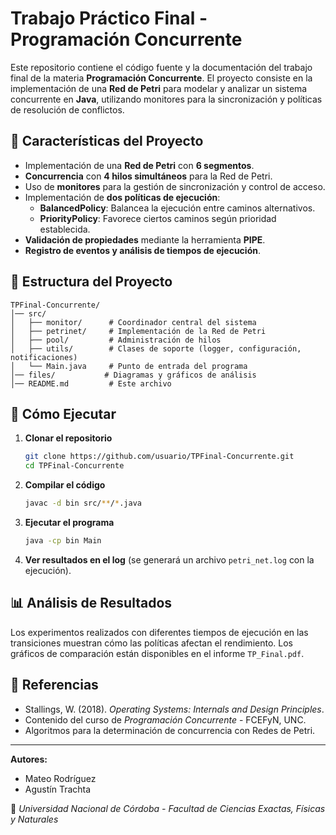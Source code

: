 # Trabajo Práctico Final - Programación Concurrente

Este repositorio contiene el código fuente y la documentación del trabajo final de la materia **Programación Concurrente**. El proyecto consiste en la implementación de una **Red de Petri** para modelar y analizar un sistema concurrente en **Java**, utilizando monitores para la sincronización y políticas de resolución de conflictos.

## 📌 Características del Proyecto
- Implementación de una **Red de Petri** con **6 segmentos**.
- **Concurrencia** con **4 hilos simultáneos** para la Red de Petri.
- Uso de **monitores** para la gestión de sincronización y control de acceso.
- Implementación de **dos políticas de ejecución**:
  - **BalancedPolicy**: Balancea la ejecución entre caminos alternativos.
  - **PriorityPolicy**: Favorece ciertos caminos según prioridad establecida.
- **Validación de propiedades** mediante la herramienta **PIPE**.
- **Registro de eventos y análisis de tiempos de ejecución**.

## 📂 Estructura del Proyecto
```
TPFinal-Concurrente/
│── src/
│   ├── monitor/      # Coordinador central del sistema
│   ├── petrinet/     # Implementación de la Red de Petri
│   ├── pool/         # Administración de hilos
│   ├── utils/        # Clases de soporte (logger, configuración, notificaciones)
│   └── Main.java     # Punto de entrada del programa
│── files/           # Diagramas y gráficos de análisis
│── README.md         # Este archivo
```

## 🚀 Cómo Ejecutar
1. **Clonar el repositorio**
   ```sh
   git clone https://github.com/usuario/TPFinal-Concurrente.git
   cd TPFinal-Concurrente
   ```
2. **Compilar el código**
   ```sh
   javac -d bin src/**/*.java
   ```
3. **Ejecutar el programa**
   ```sh
   java -cp bin Main
   ```
4. **Ver resultados en el log** (se generará un archivo `petri_net.log` con la ejecución).

## 📊 Análisis de Resultados
Los experimentos realizados con diferentes tiempos de ejecución en las transiciones muestran cómo las políticas afectan el rendimiento. Los gráficos de comparación están disponibles en el informe `TP_Final.pdf`.

## 📖 Referencias
- Stallings, W. (2018). *Operating Systems: Internals and Design Principles*.
- Contenido del curso de *Programación Concurrente* - FCEFyN, UNC.
- Algoritmos para la determinación de concurrencia con Redes de Petri.

---
**Autores:**
- Mateo Rodríguez
- Agustín Trachta

📌 *Universidad Nacional de Córdoba - Facultad de Ciencias Exactas, Físicas y Naturales*
